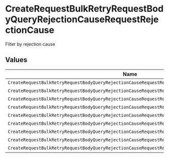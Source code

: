# CreateRequestBulkRetryRequestBodyQueryRejectionCauseRequestRejectionCause

Filter by rejection cause


## Values

| Name                                                                                              | Value                                                                                             |
| ------------------------------------------------------------------------------------------------- | ------------------------------------------------------------------------------------------------- |
| `CreateRequestBulkRetryRequestBodyQueryRejectionCauseRequestRejectionCauseSourceArchived`         | SOURCE_ARCHIVED                                                                                   |
| `CreateRequestBulkRetryRequestBodyQueryRejectionCauseRequestRejectionCauseNoWebhook`              | NO_WEBHOOK                                                                                        |
| `CreateRequestBulkRetryRequestBodyQueryRejectionCauseRequestRejectionCauseVerificationFailed`     | VERIFICATION_FAILED                                                                               |
| `CreateRequestBulkRetryRequestBodyQueryRejectionCauseRequestRejectionCauseUnsupportedHTTPMethod`  | UNSUPPORTED_HTTP_METHOD                                                                           |
| `CreateRequestBulkRetryRequestBodyQueryRejectionCauseRequestRejectionCauseUnsupportedContentType` | UNSUPPORTED_CONTENT_TYPE                                                                          |
| `CreateRequestBulkRetryRequestBodyQueryRejectionCauseRequestRejectionCauseUnparsableJSON`         | UNPARSABLE_JSON                                                                                   |
| `CreateRequestBulkRetryRequestBodyQueryRejectionCauseRequestRejectionCausePayloadTooLarge`        | PAYLOAD_TOO_LARGE                                                                                 |
| `CreateRequestBulkRetryRequestBodyQueryRejectionCauseRequestRejectionCauseIngestionFatal`         | INGESTION_FATAL                                                                                   |
| `CreateRequestBulkRetryRequestBodyQueryRejectionCauseRequestRejectionCauseUnknown`                | UNKNOWN                                                                                           |